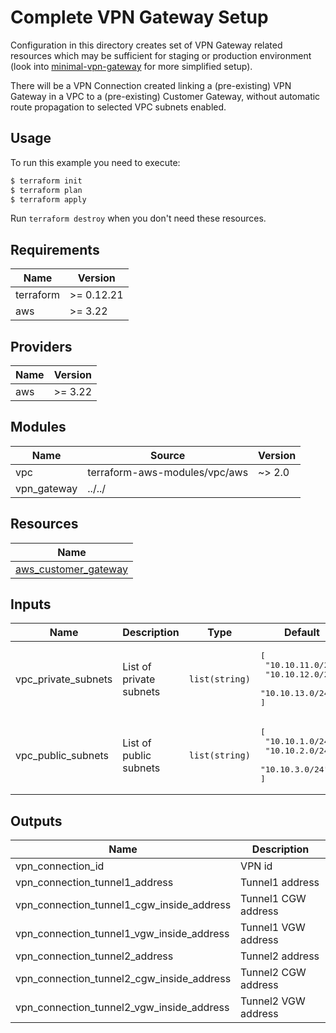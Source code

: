 # Complete VPN Gateway Setup

Configuration in this directory creates set of VPN Gateway related resources which may be sufficient for staging or production environment (look into [minimal-vpn-gateway](../minimal-vpn-gateway) for more simplified setup).

There will be a VPN Connection created linking a (pre-existing) VPN Gateway in a VPC to a (pre-existing) Customer Gateway, without automatic route propagation to selected VPC subnets enabled.

## Usage

To run this example you need to execute:

```bash
$ terraform init
$ terraform plan
$ terraform apply
```

Run `terraform destroy` when you don't need these resources.

<!-- BEGINNING OF PRE-COMMIT-TERRAFORM DOCS HOOK -->
## Requirements

| Name | Version |
|------|---------|
| terraform | >= 0.12.21 |
| aws | >= 3.22 |

## Providers

| Name | Version |
|------|---------|
| aws | >= 3.22 |

## Modules

| Name | Source | Version |
|------|--------|---------|
| vpc | terraform-aws-modules/vpc/aws | ~> 2.0 |
| vpn_gateway | ../../ |  |

## Resources

| Name |
|------|
| [aws_customer_gateway](https://registry.terraform.io/providers/hashicorp/aws/latest/docs/resources/customer_gateway) |

## Inputs

| Name | Description | Type | Default | Required |
|------|-------------|------|---------|:--------:|
| vpc\_private\_subnets | List of private subnets | `list(string)` | <pre>[<br>  "10.10.11.0/24",<br>  "10.10.12.0/24",<br>  "10.10.13.0/24"<br>]</pre> | no |
| vpc\_public\_subnets | List of public subnets | `list(string)` | <pre>[<br>  "10.10.1.0/24",<br>  "10.10.2.0/24",<br>  "10.10.3.0/24"<br>]</pre> | no |

## Outputs

| Name | Description |
|------|-------------|
| vpn\_connection\_id | VPN id |
| vpn\_connection\_tunnel1\_address | Tunnel1 address |
| vpn\_connection\_tunnel1\_cgw\_inside\_address | Tunnel1 CGW address |
| vpn\_connection\_tunnel1\_vgw\_inside\_address | Tunnel1 VGW address |
| vpn\_connection\_tunnel2\_address | Tunnel2 address |
| vpn\_connection\_tunnel2\_cgw\_inside\_address | Tunnel2 CGW address |
| vpn\_connection\_tunnel2\_vgw\_inside\_address | Tunnel2 VGW address |
<!-- END OF PRE-COMMIT-TERRAFORM DOCS HOOK -->
